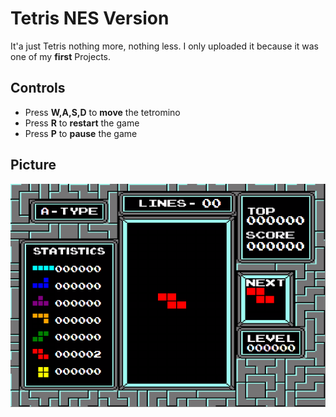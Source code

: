 # Tetris NES Version
It'a just Tetris nothing more, nothing less. I only uploaded it because it was one of my **first** Projects.

## Controls
- Press **W,A,S,D** to **move** the tetromino
 - Press **R** to **restart** the game
 - Press **P** to **pause** the game


## Picture
![enter image description here](https://raw.githubusercontent.com/Grievouz/tetris-nes/master/tetris_ingame.png)


